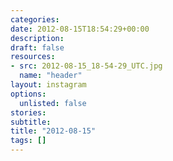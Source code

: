 ```yaml
---
categories:
date: 2012-08-15T18:54:29+00:00
description:
draft: false
resources:
- src: 2012-08-15_18-54-29_UTC.jpg
  name: "header"
layout: instagram
options:
  unlisted: false
stories:
subtitle:
title: "2012-08-15"
tags: []
---
```


 
